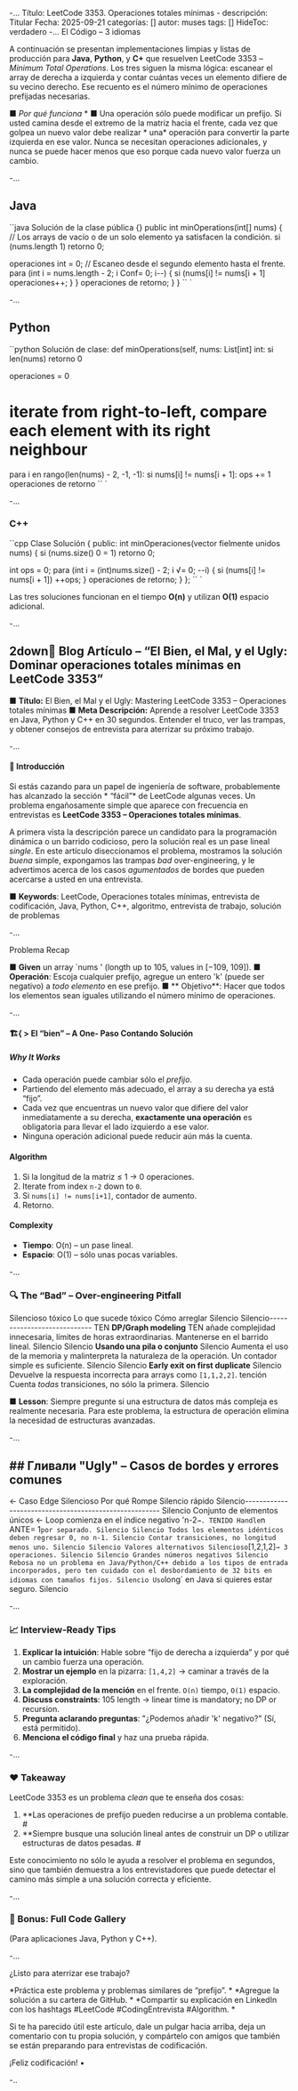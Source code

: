 -...
Título: LeetCode 3353. Operaciones totales mínimas -
descripción: Titular
Fecha: 2025-09-21
categorías: []
autor: muses
tags: []
HideToc: verdadero
-...
El Código – 3 idiomas

A continuación se presentan implementaciones limpias y listas de producción para **Java**, **Python**, y **C+** que resuelven LeetCode 3353 – *Minimum Total Operations*.
Los tres siguen la misma lógica: escanear el array de derecha a izquierda y contar cuántas veces un elemento difiere de su vecino derecho. Ese recuento es el número mínimo de operaciones prefijadas necesarias.

■ *Por qué funciona* *
■ Una operación sólo puede modificar un prefijo. Si usted camina desde el extremo de la matriz hacia el frente, cada vez que golpea un nuevo valor debe realizar * una* operación para convertir la parte izquierda en ese valor. Nunca se necesitan operaciones adicionales, y nunca se puede hacer menos que eso porque cada nuevo valor fuerza un cambio.

-...

## Java

``java
Solución de la clase pública {}
public int minOperations(int[] nums) {
// Los arrays de vacío o de un solo elemento ya satisfacen la condición.
si (nums.length 1) retorno 0;

operaciones int = 0;
// Escaneo desde el segundo elemento hasta el frente.
para (int i = nums.length - 2; i  Conf= 0; i--) {
si (nums[i] != nums[i + 1]
operaciones++;
}
}
operaciones de retorno;
}
}
`` `

-...

## Python

``python
Solución de clase:
def minOperations(self, nums: List[int] int:
si len(nums)
retorno 0

operaciones = 0
# iterate from right‐to‐left, compare each element with its right neighbour
para i en rango(len(nums) - 2, -1, -1):
si nums[i] != nums[i + 1]:
ops += 1
operaciones de retorno
`` `

-...

### C++

``cpp
Clase Solución {
public:
int minOperaciones(vector fielmente unidos nums) {
si (nums.size() 0 = 1) retorno 0;

int ops = 0;
para (int i = (int)nums.size() - 2; i √= 0; --i) {
si (nums[i] != nums[i + 1]) ++ops;
}
operaciones de retorno;
}
};
`` `

Las tres soluciones funcionan en el tiempo **O(n)** y utilizan **O(1)** espacio adicional.

-...

## 2down⃣ Blog Artículo – “El Bien, el Mal, y el Ugly: Dominar operaciones totales mínimas en LeetCode 3353”

■ **Título:** El Bien, el Mal y el Ugly: Mastering LeetCode 3353 – Operaciones totales mínimas
■ **Meta Descripción:** Aprende a resolver LeetCode 3353 en Java, Python y C++ en 30 segundos. Entender el truco, ver las trampas, y obtener consejos de entrevista para aterrizar su próximo trabajo.

-...

#### 📌 Introducción

Si estás cazando para un papel de ingeniería de software, probablemente has alcanzado la sección * “fácil”* de LeetCode algunas veces. Un problema engañosamente simple que aparece con frecuencia en entrevistas es **LeetCode 3353 – Operaciones totales mínimas**.

A primera vista la descripción parece un candidato para la programación dinámica o un barrido codicioso, pero la solución real es un pase lineal *single*. En este artículo diseccionamos el problema, mostramos la solución *buena* simple, expongamos las trampas *bad* over-engineering, y le advertimos acerca de los casos *agumentados* de bordes que pueden acercarse a usted en una entrevista.

■ **Keywords**: LeetCode, Operaciones totales mínimas, entrevista de codificación, Java, Python, C++, algoritmo, entrevista de trabajo, solución de problemas

-...

Problema Recap

■ **Given** un array `nums ' (longth up to 105, values in [−109, 109]).
■ **Operación**: Escoja cualquier prefijo, agregue un entero 'k' (puede ser negativo) a *todo elemento* en ese prefijo.
■ ** Objetivo**: Hacer que todos los elementos sean iguales utilizando el número mínimo de operaciones.

-...

#### 🏗{ > El “bien” – A One‐ Paso Contando Solución

##### Why It Works

* Cada operación puede cambiar sólo el *prefijo*.
* Partiendo del elemento más adecuado, el array a su derecha ya está “fijo”.
* Cada vez que encuentras un nuevo valor que difiere del valor inmediatamente a su derecha, **exactamente una operación** es obligatoria para llevar el lado izquierdo a ese valor.
* Ninguna operación adicional puede reducir aún más la cuenta.

#### Algorithm

1. Si la longitud de la matriz ≤ 1 → 0 operaciones.
2. Iterate from index `n-2` down to `0`.
3. Si `nums[i] != nums[i+1]`, contador de aumento.
4. Retorno.

#### Complexity

* **Tiempo**: O(n) – un pase lineal.
* **Espacio**: O(1) – sólo unas pocas variables.

-...

### 🔍 The “Bad” – Over-engineering Pitfall

Silencioso tóxico Lo que sucede tóxico Cómo arreglar Silencio
Silencio----------------------------
TEN **DP/Graph modeling** TEN añade complejidad innecesaria, límites de horas extraordinarias. Mantenerse en el barrido lineal. Silencio
Silencio **Usando una pila o conjunto** Silencio Aumenta el uso de la memoria y malinterpreta la naturaleza de la operación. Un contador simple es suficiente. Silencio
Silencio **Early exit on first duplicate** Silencio Devuelve la respuesta incorrecta para arrays como `[1,1,2,2]`. tención Cuenta *todas* transiciones, no sólo la primera. Silencio

■ **Lesson**: Siempre pregunte si una estructura de datos más compleja es realmente necesaria. Para este problema, la estructura de operación elimina la necesidad de estructuras avanzadas.

-...

## ## Гливали "Ugly" – Casos de bordes y errores comunes

← Caso Edge Silencioso Por qué Rompe Silencio rápido
Silencio------------------------------------------------------
Silencio Conjunto de elementos únicos ← Loop comienza en el índice negativo 'n-2` →. TENIDO Handle `n ANTE= 1` por separado. Silencio
Silencio Todos los elementos idénticos deben regresar 0, no n-1. Silencio Contar transiciones, no longitud menos uno. Silencio
Silencio Valores alternativos Silencioso `[1,2,1,2]` → 3 operaciones. Silencio
Silencio Grandes números negativos Silencio Rebosa no un problema en Java/Python/C++ debido a los tipos de entrada incorporados, pero ten cuidado con el desbordamiento de 32 bits en idiomas con tamaños fijos. Silencio Uso `long` en Java si quieres estar seguro. Silencio

-...

### 📈 Interview‐Ready Tips

1. **Explicar la intuición**: Hable sobre “fijo de derecha a izquierda” y por qué un cambio fuerza una operación.
2. **Mostrar un ejemplo** en la pizarra: `[1,4,2]` → caminar a través de la exploración.
3. **La complejidad de la mención** en el frente. `O(n)` tiempo, `O(1)` espacio.
4. **Discuss constraints**: 105 length → linear time is mandatory; no DP or recursion.
5. **Pregunta aclarando preguntas**: "¿Podemos añadir 'k' negativo?" (Sí, está permitido).
6. **Menciona el código final** y haz una prueba rápida.

-...

### ♥ Takeaway

LeetCode 3353 es un problema *clean* que te enseña dos cosas:

1. **Las operaciones de prefijo pueden reducirse a un problema contable. #
2. **Siempre busque una solución lineal antes de construir un DP o utilizar estructuras de datos pesadas. #

Este conocimiento no sólo le ayuda a resolver el problema en segundos, sino que también demuestra a los entrevistadores que puede detectar el camino más simple a una solución correcta y eficiente.

-...

### 🚀 Bonus: Full Code Gallery

(Para aplicaciones Java, Python y C++).

-...

¿Listo para aterrizar ese trabajo?

*Práctica este problema y problemas similares de “prefijo”. *
*Agregue la solución a su cartera de GitHub. *
*Compartir su explicación en LinkedIn con los hashtags #LeetCode #CodingEntrevista #Algorithm. *

Si te ha parecido útil este artículo, dale un pulgar hacia arriba, deja un comentario con tu propia solución, y compártelo con amigos que también se están preparando para entrevistas de codificación.

¡Feliz codificación! ▪

-..